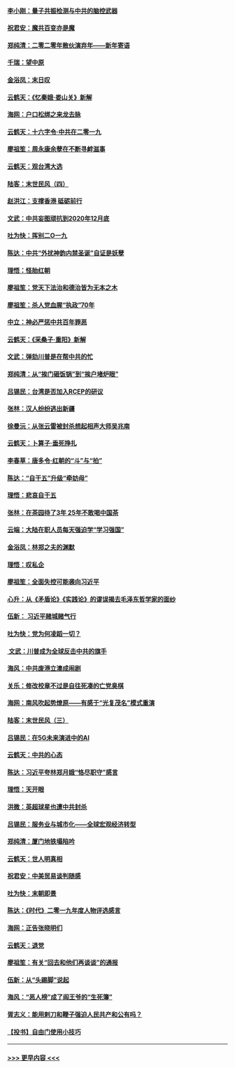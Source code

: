 #### [李小刚：量子共振检测与中共的脑控武器](../pages/nsc993/n11754518.md?t=12310244) 
#### [祝君安：魔共百变亦是魔](../pages/nsc993/n11754469.md?t=12310244) 
#### [郑纯清：二零二零年散伙演弃年——新年寄语](../pages/nsc993/n11754195.md?t=12310244) 
#### [千瑞：望中原](../pages/nsc993/n11754159.md?t=12310244) 
#### [金浴凤：末日叹](../pages/nsc993/n11752359.md?t=12310244) 
#### [云鹤天：《忆秦娥‧娄山关》新解](../pages/nsc993/n11752348.md?t=12310244) 
#### [海网：户口松绑之来龙去脉](../pages/nsc993/n11752328.md?t=12310244) 
#### [云鹤天：十六字令‧中共在二零一九](../pages/nsc993/n11752305.md?t=12310244) 
#### [廖祖笙：周永康余孽在不断寻衅滋事](../pages/nsc993/n11751013.md?t=12310244) 
#### [云鹤天：观台湾大选](../pages/nsc993/n11751007.md?t=12310244) 
#### [陆客：末世民风（四）](../pages/nsc993/n11749203.md?t=12310244) 
#### [赵洪江：支撑香港 砥砺前行](../pages/nsc993/n11748482.md?t=12310244) 
#### [文武：中共妄图顽抗到2020年12月底](../pages/nsc993/n11748446.md?t=12310244) 
#### [吐为快：挥别二O一九](../pages/nsc993/n11748411.md?t=12310244) 
#### [陈达：中共“外扰神韵内禁圣诞”自证是妖孽](../pages/nsc993/n11748226.md?t=12310244) 
#### [理悟：怪胎红朝](../pages/nsc993/n11748206.md?t=12310244) 
#### [廖祖笙：党天下法治和德治皆为无本之木](../pages/nsc993/n11748135.md?t=12310244) 
#### [廖祖笙：杀人党血腥“执政”70年](../pages/nsc993/n11745144.md?t=12310244) 
#### [中立：神必严惩中共百年罪恶](../pages/nsc993/n11744970.md?t=12310244) 
#### [云鹤天：《采桑子‧重阳》新解](../pages/nsc993/n11744948.md?t=12310244) 
#### [文武：弹劾川普是在帮中共的忙](../pages/nsc993/n11744758.md?t=12310244) 
#### [郑纯清：从“挨门砸饭锅”到“挨户堵炉眼”](../pages/nsc993/n11744745.md?t=12310244) 
#### [吕锡民：台湾是否加入RCEP的研议](../pages/nsc993/n11744701.md?t=12310244) 
#### [张林：汉人纷纷逃出新疆](../pages/nsc993/n11743530.md?t=12310244) 
#### [徐曼沅：从张云雷被封杀想起相声大师吴兆南](../pages/nsc993/n11741816.md?t=12310244) 
#### [云鹤天：卜算子‧垂死挣扎](../pages/nsc993/n11739956.md?t=12310244) 
#### [李春草：唐多令‧红朝的“斗”与“拍”](../pages/nsc993/n11739830.md?t=12310244) 
#### [陈达：“自干五”升级“牵妨母”](../pages/nsc993/n11739724.md?t=12310244) 
#### [理悟：悲哀自干五](../pages/nsc993/n11739547.md?t=12310244) 
#### [张林：在茶园待了3年 25年不敢喝中国茶](../pages/nsc993/n11739240.md?t=12310244) 
#### [云端：大陆在职人员每天强迫学“学习强国”](../pages/nsc993/n11738735.md?t=12310244) 
#### [金浴凤：林郑之夫的渊默](../pages/nsc993/n11737735.md?t=12310244) 
#### [理悟：叹私企](../pages/nsc993/n11737715.md?t=12310244) 
#### [廖祖笙：全面失控可能袭向习近平](../pages/nsc993/n11737704.md?t=12310244) 
#### [心升：从《矛盾论》《实践论》的谬误揭去毛泽东哲学家的面纱](../pages/nsc993/n11736962.md?t=12310244) 
#### [伍新： 习近平赌城赌气行](../pages/nsc993/n11736929.md?t=12310244) 
#### [吐为快：党为何凌蹈一切？](../pages/nsc993/n11736915.md?t=12310244) 
#### [ 文武：川普成为全球反击中共的旗手](../pages/nsc993/n11736882.md?t=12310244) 
#### [海风：中共废港立澳成闹剧](../pages/nsc993/n11735857.md?t=12310244) 
#### [关乐：修改校章不过是自往死凑的亡党臭棋](../pages/nsc993/n11735097.md?t=12310244) 
#### [海网：南风吹起势燎原——有感于“光复茂名”模式重演](../pages/nsc993/n11732308.md?t=12310244) 
#### [陆客：末世民风（三）](../pages/nsc993/n11732211.md?t=12310244) 
#### [吕锡民：在5G未来演进中的AI](../pages/nsc993/n11730010.md?t=12310244) 
#### [云鹤天：中共的心态](../pages/nsc993/n11729906.md?t=12310244) 
#### [陈达：习近平夸林郑月娥“恪尽职守”感言](../pages/nsc993/n11729881.md?t=12310244) 
#### [理悟：天开眼](../pages/nsc993/n11729699.md?t=12310244) 
#### [洪微：英超球星也遭中共封杀](../pages/nsc993/n11727243.md?t=12310244) 
#### [吕锡民：服务业与城市化——全球宏观经济转型](../pages/nsc993/n11725845.md?t=12310244) 
#### [郑纯清：厦门地铁塌陷吟](../pages/nsc993/n11725813.md?t=12310244) 
#### [云鹤天：世人明真相](../pages/nsc993/n11725621.md?t=12310244) 
#### [祝君安：中美贸易谈判随感](../pages/nsc993/n11725609.md?t=12310244) 
#### [吐为快：末朝即景](../pages/nsc993/n11723365.md?t=12310244) 
#### [陈达：《时代》二零一九年度人物评选感言](../pages/nsc993/n11723337.md?t=12310244) 
#### [海网：正告张晓明们](../pages/nsc993/n11723228.md?t=12310244) 
#### [云鹤天：退党](../pages/nsc993/n11723056.md?t=12310244) 
#### [廖祖笙：有关“回去和他们再谈谈”的通报](../pages/nsc993/n11722442.md?t=12310244) 
#### [伍新：从“头踢脚”说起](../pages/nsc993/n11722429.md?t=12310244) 
#### [海风：“恶人榜”成了阎王爷的“生死簿”](../pages/nsc993/n11722272.md?t=12310244) 
#### [胥志义：能用剌刀和鞭子强迫人民共产和公有吗？](../pages/nsc993/n11720569.md?t=12310244) 
#### [【投书】自由门使用小技巧](../pages/nsc993/n11720180.md?t=12310244) 

----
#### [ >>> 更早内容 <<< ](../indexes/nsc993-earlier.md)
